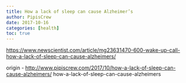 ```yaml
---
title: How a lack of sleep can cause Alzheimer’s
author: PipisCrew
date: 2017-10-16
categories: [health]
toc: true
---
```


https://www.newscientist.com/article/mg23631470-600-wake-up-call-how-a-lack-of-sleep-can-cause-alzheimers/

origin - http://www.pipiscrew.com/2017/10/how-a-lack-of-sleep-can-cause-alzheimers/ how-a-lack-of-sleep-can-cause-alzheimers
